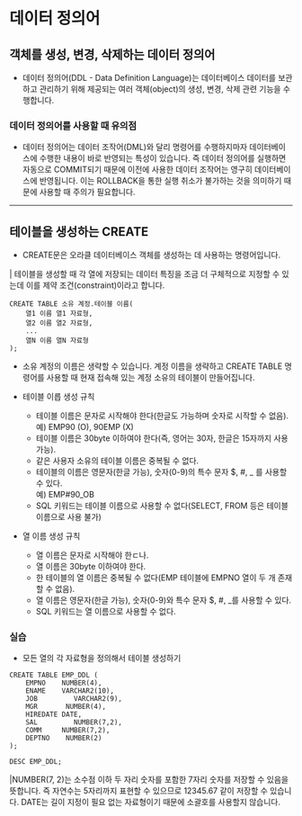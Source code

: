 # 데이터 정의어

## 객체를 생성, 변경, 삭제하는 데이터 정의어
- 데이터 정의어(DDL - Data Definition Language)는 데이터베이스 데이터를 보관하고 관리하기 위해 제공되는 여러 객체(object)의 생성, 변경, 삭제 관련 기능을 수행합니다.

### 데이터 정의어를 사용할 때 유의점
- 데이터 정의어는 데이터 조작어(DML)와 달리 명령어를 수행하지마자 데이터베이스에 수행한 내용이 바로 반영되는 특성이 있습니다. 즉 데이터 정의어를 실행하면 자동으로 COMMIT되기 때문에 이전에 사용한 데이터 조작어는 영구히 데이터베이스에 반영됩니다. 이는 ROLLBACK을 통한 실행 취소가 불가하는 것을 의미하기 때문에 사용할 때 주의가 필요합니다.

* * * 
## 테이블을 생성하는 CREATE 
- CREATE문은 오라클 데이터베이스 객체를 생성하는 데 사용하는 명령어입니다.

| 테이블을 생성할 때 각 열에 저장되는 데이터 특징을 조금 더 구체적으로 지정할 수 있는데 이를 제약 조건(constraint)이라고 합니다.

```
CREATE TABLE 소유 계정.테이블 이름(
	열1 이름 열1 자료형,
	열2 이름 열2 자료형,
	... 
	열N 이름 열N 자료형
);
```

- 소유 계정의 이름은 생략할 수 있습니다. 계정 이름을 생략하고 CREATE TABLE 명령어를 사용할 때 현재 접속해 있는 계정 소유의 테이블이 만들어집니다. 

- 테이블 이릅 생성 규칙
	- 테이블 이름은 문자로 시작해야 한다(한글도 가능하며 숫자로 시작할 수 없음).<br>예) EMP90 (O), 90EMP (X)
	- 테이블 이름은 30byte 이하여야 한다(즉, 영어는 30자, 한글은 15자까지 사용 가능).
	- 같은 사용자 소유의 테이블 이름은 중복될 수 없다.
	- 테이블의 이름은 영문자(한글 가능), 숫자(0-9)의 특수 문자 $, #, _ 를 사용할 수 있다.<br>예) EMP#90_OB
	- SQL 키워드는 테이블 이름으로 사용할 수 없다(SELECT, FROM 등은 테이블 이름으로 사용 불가)
	
- 열 이름 생성 규칙
	- 열 이름은 문자로 시작해야 한ㄷ나.
	- 열 이름은 30byte 이하여야 한다.
	- 한 테이블의 열 이름은 중복될 수 없다(EMP 테이블에 EMPNO 열이 두 개 존재할 수 없음).
	- 열 이름은 영문자(한글 가능), 숫자(0-9)와 특수 문자 $, #, _를 사용할 수 있다. 
	- SQL 키워드는 열 이름으로 사용할 수 없다. 
	
### 실습
- 모든 열의 각 자료형을 정의해서 테이블 생성하기

```
CREATE TABLE EMP_DDL (
	EMPNO    NUMBER(4),
	ENAME    VARCHAR2(10),
	JOB         VARCHAR2(9),
	MGR       NUMBER(4),
	HIREDATE DATE,
	SAL         NUMBER(7,2),
	COMM     NUMBER(7,2),
	DEPTNO    NUMBER(2)
);

DESC EMP_DDL;
```

|NUMBER(7, 2)는 소수점 이하 두 자리 숫자를 포함한 7자리 숫자를 저장할 수 있음을 뜻합니다. 즉 자연수는 5자리까지 표현할 수 있으므로 12345.67 같이 저장할 수 있습니다. DATE는 길이 지정이 필요 없는 자료형이기 때문에 소괄호를 사용할지 않습니다.